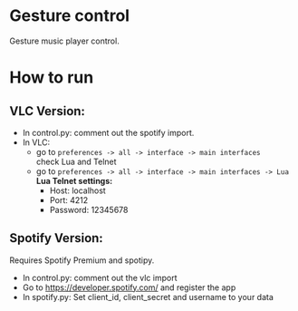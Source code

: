 # Gesture control
Gesture music player control.

# How to run

## VLC Version:

* In control.py: comment out the spotify import.  
* In VLC:  
	* go to `preferences -> all -> interface -> main interfaces`  
	check Lua and Telnet  
	* go to `preferences -> all -> interface -> main interfaces -> Lua`  
	**Lua Telnet settings:**  
		* Host: localhost  
		* Port: 4212  
		* Password: 12345678  

## Spotify Version:

Requires Spotify Premium and spotipy.
* In control.py: comment out the vlc import
* Go to https://developer.spotify.com/ and register the app
* In spotify.py: Set client_id, client_secret and username to your data
